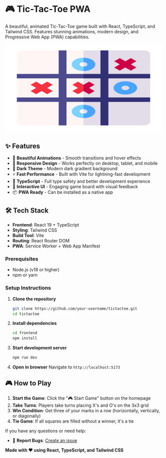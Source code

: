 # 🎮 Tic-Tac-Toe PWA

A beautiful, animated Tic-Tac-Toe game built with React, TypeScript, and Tailwind CSS. Features stunning animations, modern design, and Progressive Web App (PWA) capabilities.

![Tic-Tac-Toe Game](frontend/public/screenshots/desktop.png)

## ✨ Features

- 🎨 **Beautiful Animations** - Smooth transitions and hover effects
- 📱 **Responsive Design** - Works perfectly on desktop, tablet, and mobile
- 🌙 **Dark Theme** - Modern dark gradient background
- ⚡ **Fast Performance** - Built with Vite for lightning-fast development
- 🎯 **TypeScript** - Full type safety and better development experience
- 🎪 **Interactive UI** - Engaging game board with visual feedback
- 📦 **PWA Ready** - Can be installed as a native app


## 🛠️ Tech Stack

- **Frontend**: React 19 + TypeScript
- **Styling**: Tailwind CSS
- **Build Tool**: Vite
- **Routing**: React Router DOM
- **PWA**: Service Worker + Web App Manifest



### Prerequisites

- Node.js (v18 or higher)
- npm or yarn

### Setup Instructions

1. **Clone the repository**
   ```bash
   git clone https://github.com/your-username/tictactoe.git
   cd tictactoe
   ```

2. **Install dependencies**
   ```bash
   cd frontend
   npm install
   ```

3. **Start development server**
   ```bash
   npm run dev
   ```

4. **Open in browser**
   Navigate to `http://localhost:5173`

## 🎮 How to Play

1. **Start the Game**: Click the "🎮 Start Game" button on the homepage
2. **Take Turns**: Players take turns placing X's and O's on the 3x3 grid
3. **Win Condition**: Get three of your marks in a row (horizontally, vertically, or diagonally)
4. **Tie Game**: If all squares are filled without a winner, it's a tie


If you have any questions or need help:

- 🐛 **Report Bugs**: [Create an issue](https://github.com/abdelishha/tictactoe/issues)




**Made with ❤️ using React, TypeScript, and Tailwind CSS**
